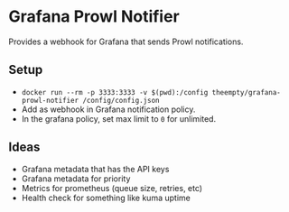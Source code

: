 # Grafana Prowl Notifier

Provides a webhook for Grafana that sends Prowl notifications.

## Setup
* `docker run --rm -p 3333:3333 -v $(pwd):/config theempty/grafana-prowl-notifier /config/config.json`
* Add as webhook in Grafana notification policy.
* In the grafana policy, set max limit to `0` for unlimited.

## Ideas
* Grafana metadata that has the API keys
* Grafana metadata for priority
* Metrics for prometheus (queue size, retries, etc)
* Health check for something like kuma uptime
